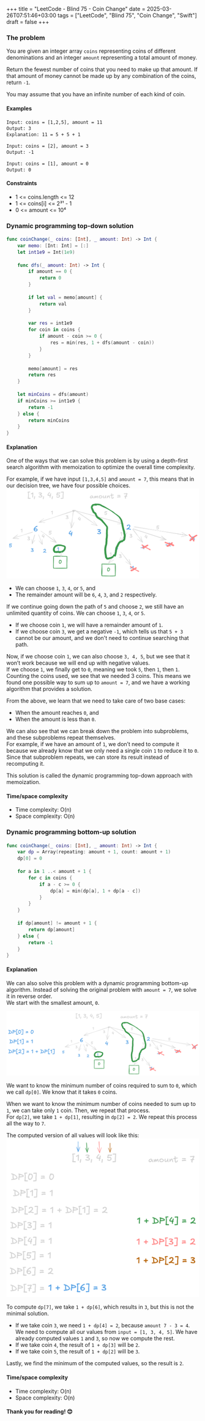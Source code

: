 +++
title = "LeetCode - Blind 75 - Coin Change"
date = 2025-03-26T07:51:46+03:00
tags = ["LeetCode", "Blind 75", "Coin Change", "Swift"]
draft = false
+++

### The problem  
You are given an integer array `coins` representing coins of different denominations and an integer `amount` representing a total amount of money.

Return the fewest number of coins that you need to make up that amount. If that amount of money cannot be made up by any combination of the coins, return `-1`.

You may assume that you have an infinite number of each kind of coin.

#### Examples

```
Input: coins = [1,2,5], amount = 11
Output: 3
Explanation: 11 = 5 + 5 + 1
```

```
Input: coins = [2], amount = 3
Output: -1
```

```
Input: coins = [1], amount = 0
Output: 0
```

#### Constraints
* 1 <= coins.length <= 12  
* 1 <= coins[i] <= 2³¹ - 1  
* 0 <= amount <= 10⁴  

### Dynamic programming top-down solution  

```swift
func coinChange(_ coins: [Int], _ amount: Int) -> Int {
    var memo: [Int: Int] = [:]
    let int1e9 = Int(1e9)

    func dfs(_ amount: Int) -> Int {
        if amount == 0 {
            return 0
        }

        if let val = memo[amount] {
            return val
        }

        var res = int1e9
        for coin in coins {
            if amount - coin >= 0 {
                res = min(res, 1 + dfs(amount - coin))
            }
        }

        memo[amount] = res
        return res
    }

    let minCoins = dfs(amount)
    if minCoins >= int1e9 {
        return -1
    } else {
        return minCoins
    }
}
```

#### Explanation  
One of the ways that we can solve this problem is by using a depth-first search algorithm with memoization to optimize the overall time complexity.  

For example, if we have input `[1,3,4,5]` and `amount = 7`, this means that in our decision tree, we have four possible choices.  
![alt image](images/p-322.png#center)  

- We can choose `1`, `3`, `4`, or `5`, and  
- The remainder amount will be `6`, `4`, `3`, and `2` respectively.  

If we continue going down the path of `5` and choose `2`, we still have an unlimited quantity of coins. We can choose `1`, `3`, `4`, or `5`.  

- If we choose coin `1`, we will have a remainder amount of `1`.  
- If we choose coin `3`, we get a negative `-1`, which tells us that `5 + 3` cannot be our amount, and we don't need to continue searching that path.  

Now, if we choose coin `1`, we can also choose `3, 4, 5`, but we see that it won’t work because we will end up with negative values.  
If we choose `1`, we finally get to `0`, meaning we took `5`, then `1`, then `1`. Counting the coins used, we see that we needed 3 coins. This means we found one possible way to sum up to `amount = 7`, and we have a working algorithm that provides a solution.  

From the above, we learn that we need to take care of two base cases:  
- When the amount reaches `0`, and  
- When the amount is less than `0`.  

We can also see that we can break down the problem into subproblems, and these subproblems repeat themselves.  
For example, if we have an amount of `1`, we don’t need to compute it because we already know that we only need a single coin `1` to reduce it to `0`. Since that subproblem repeats, we can store its result instead of recomputing it.  

This solution is called the dynamic programming top-down approach with memoization.  

#### Time/space complexity  
* Time complexity: O(n)  
* Space complexity: O(n)  

### Dynamic programming bottom-up solution  

```swift
func coinChange(_ coins: [Int], _ amount: Int) -> Int {
    var dp = Array(repeating: amount + 1, count: amount + 1)
    dp[0] = 0

    for a in 1 ..< amount + 1 {
        for c in coins {
            if a - c >= 0 {
                dp[a] = min(dp[a], 1 + dp[a - c])
            }
        }
    }

    if dp[amount] != amount + 1 {
        return dp[amount]
    } else {
        return -1
    }
}
```

#### Explanation  
We can also solve this problem with a dynamic programming bottom-up algorithm. Instead of solving the original problem with `amount = 7`, we solve it in reverse order.  
We start with the smallest amount, `0`.  

![alt image](images/p-322-1.png#center)  

We want to know the minimum number of coins required to sum to `0`, which we call `dp[0]`. We know that it takes `0` coins.  

When we want to know the minimum number of coins needed to sum up to `1`, we can take only `1` coin. Then, we repeat that process.  
For `dp[2]`, we take `1 + dp[1]`, resulting in `dp[2] = 2`. We repeat this process all the way to `7`.  

The computed version of all values will look like this:  
![alt image](images/p-322-2.png#center)  

To compute `dp[7]`, we take `1 + dp[6]`, which results in `3`, but this is not the minimal solution.  

- If we take coin `3`, we need `1 + dp[4] = 2`, because `amount 7 - 3 = 4`.  
We need to compute all our values from `input = [1, 3, 4, 5]`. We have already computed values `1` and `3`, so now we compute the rest.  
- If we take coin `4`, the result of `1 + dp[3]` will be `2`.  
- If we take coin `5`, the result of `1 + dp[2]` will be `3`.  

Lastly, we find the minimum of the computed values, so the result is `2`.  

#### Time/space complexity  
* Time complexity: O(n)  
* Space complexity: O(n)  

#### Thank you for reading! 😊
